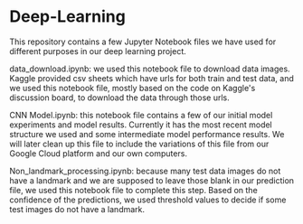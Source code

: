 # Deep-Learning

This repository contains a few Jupyter Notebook files we have used for different purposes in our deep learning project.

data_download.ipynb: we used this notebook file to download data images. Kaggle provided csv sheets which have urls for both train and test data, and we used this notebook file, mostly based on the code on Kaggle's discussion board, to download the data through those urls.

CNN Model.ipynb: this notebook file contains a few of our initial model experiments and model results. Currently it has the most recent model structure we used and some intermediate model performance results. We will later clean up this file to include the variations of this file from our Google Cloud platform and our own computers.

Non_landmark_processing.ipynb: because many test data images do not have a landmark and we are supposed to leave those blank in our prediction file, we used this notebook file to complete this step. Based on the confidence of the predictions, we used threshold values to decide if some test images do not have a landmark. 
